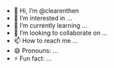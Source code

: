 - 👋 Hi, I’m @clearenthen
- 👀 I’m interested in ...
- 🌱 I’m currently learning ...
- 💞️ I’m looking to collaborate on ...
- 📫 How to reach me ...
- 😄 Pronouns: ...
- ⚡ Fun fact: ...

<!---
clearenthen/clearenthen is a ✨ special ✨ repository because its `README.md` (this file) appears on your GitHub profile.
You can click the Preview link to take a look at your changes.
--->
